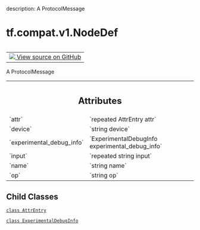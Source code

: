 description: A ProtocolMessage

<div itemscope itemtype="http://developers.google.com/ReferenceObject">
<meta itemprop="name" content="tf.compat.v1.NodeDef" />
<meta itemprop="path" content="Stable" />
<meta itemprop="property" content="AttrEntry"/>
<meta itemprop="property" content="ExperimentalDebugInfo"/>
</div>

# tf.compat.v1.NodeDef

<!-- Insert buttons and diff -->

<table class="tfo-notebook-buttons tfo-api nocontent" align="left">
<td>
  <a target="_blank" href="https://github.com/tensorflow/tensorflow/blob/r2.2/tensorflow/core/framework/node_def.proto">
    <img src="https://www.tensorflow.org/images/GitHub-Mark-32px.png" />
    View source on GitHub
  </a>
</td>
</table>



A ProtocolMessage

<!-- Placeholder for "Used in" -->




<!-- Tabular view -->
 <table class="responsive fixed orange">
<colgroup><col width="214px"><col></colgroup>
<tr><th colspan="2"><h2 class="add-link">Attributes</h2></th></tr>

<tr>
<td>
`attr`
</td>
<td>
`repeated AttrEntry attr`
</td>
</tr><tr>
<td>
`device`
</td>
<td>
`string device`
</td>
</tr><tr>
<td>
`experimental_debug_info`
</td>
<td>
`ExperimentalDebugInfo experimental_debug_info`
</td>
</tr><tr>
<td>
`input`
</td>
<td>
`repeated string input`
</td>
</tr><tr>
<td>
`name`
</td>
<td>
`string name`
</td>
</tr><tr>
<td>
`op`
</td>
<td>
`string op`
</td>
</tr>
</table>



## Child Classes
[`class AttrEntry`](../../../tf/compat/v1/NodeDef/AttrEntry.md)

[`class ExperimentalDebugInfo`](../../../tf/compat/v1/NodeDef/ExperimentalDebugInfo.md)

